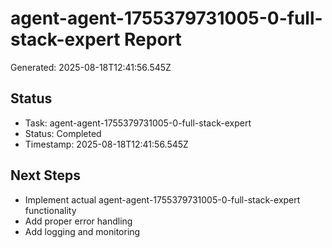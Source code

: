 # agent-agent-1755379731005-0-full-stack-expert Report

Generated: 2025-08-18T12:41:56.545Z

## Status
- Task: agent-agent-1755379731005-0-full-stack-expert
- Status: Completed
- Timestamp: 2025-08-18T12:41:56.545Z

## Next Steps
- Implement actual agent-agent-1755379731005-0-full-stack-expert functionality
- Add proper error handling
- Add logging and monitoring
